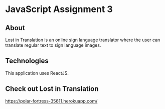 # JavaScript Assignment 3
## About
Lost in Translation is an online sign language translator where the user can translate regular text to sign language images.

## Technologies
This application uses ReactJS. 

## Check out Lost in Translation
https://polar-fortress-35611.herokuapp.com/
